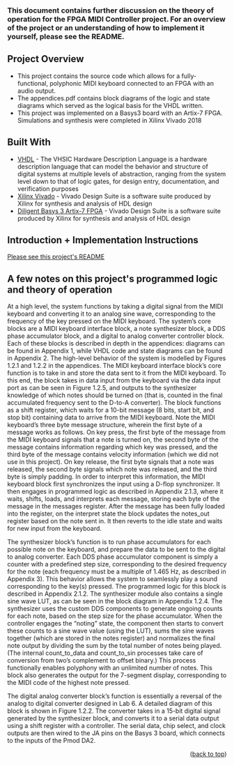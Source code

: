 <!-- ABOUT THE PROJECT -->
### This document contains further discussion on the theory of operation for the FPGA MIDI Controller project. For an overview of the project or an understanding of how to implement it yourself, please see the README. 

## Project Overview 
* This project contains the source code which allows for a fully-functional, polyphonic MIDI keyboard connected to an FPGA with an audio output. 
* The appendices.pdf contains block diagrams of the logic and state diagrams which served as the logical basis for the VHDL written. 
* This project was implemented on a Basys3 board with an Artix-7 FPGA. Simulations and synthesis were completed in Xilinx Vivado 2018

## Built With

* [VHDL](https://www.seas.upenn.edu/~ese171/vhdl/vhdl_primer.html) - The VHSIC Hardware Description Language is a hardware description language that can model the behavior and structure of digital systems at multiple levels of abstraction, ranging from the system level down to that of logic gates, for design entry, documentation, and verification purposes
* [Xilinx Vivado](https://www.xilinx.com/support/download.html) - Vivado Design Suite is a software suite produced by Xilinx for synthesis and analysis of HDL design
* [Diligent Basys 3 Artix-7 FPGA](https://digilent.com/shop/basys-3-artix-7-fpga-trainer-board-recommended-for-introductory-users/) - Vivado Design Suite is a software suite produced by Xilinx for synthesis and analysis of HDL design


## Introduction + Implementation Instructions 
[Please see this project's README](https://github.com/arnavtolat/Midi-Keyboard-VHDL/blob/22cc481082bb61794425cf64bf8b394caf01a1cf/README.md)

## A few notes on this project's programmed logic and theory of operation

At a high level, the system functions by taking a digital signal from the MIDI keyboard and converting it to an analog sine wave, corresponding to the frequency of the key pressed on the MIDI keyboard. The system’s core blocks are a MIDI keyboard interface block, a note synthesizer block, a DDS phase accumulator block, and a digital to analog converter controller block. Each of these blocks is described in depth in the appendices: diagrams can be found in Appendix 1, while VHDL code and state diagrams can be found in Appendix 2. The high-level behavior of the system is modelled by Figures 1.2.1 and 1.2.2 in the appendices.
The MIDI keyboard interface block’s core function is to take in and store the data sent to it from the MIDI keyboard. To this end, the block takes in data input from the keyboard via the data input port as can be seen in Figure 1.2.5, and outputs to the synthesizer knowledge of which notes should be turned on (that is, counted in the final accumulated frequency sent to the D-to-A converter). The block functions as a shift register, which waits for a 10-bit message (8 bits, start bit, and stop bit) containing data to arrive from the MIDI keyboard. Note the MIDI keyboard’s three byte message structure, wherein the first byte of a message works as follows. On key press, the first byte of the message from the MIDI keyboard signals that a note is turned on, the second byte of the message contains information regarding which key was pressed, and the third byte of the message contains velocity information (which we did not use in this project). On key release, the first byte signals that a note was released, the second byte signals which note was released, and the third byte is simply padding. In order to interpret this information, the MIDI keyboard block first synchronizes the input using a D-flop synchronizer. It then engages in programmed logic as described in Appendix 2.1.3, where it waits, shifts, loads, and interprets each message, storing each byte of the message in the messages register. After the message has been fully loaded into the register, on the interpret state the block updates the notes_out register based on the note sent in. It then reverts to the idle state and waits for new input from the keyboard.

The synthesizer block’s function is to run phase accumulators for each possible note on the keyboard, and prepare the data to be sent to the digital to analog converter. Each DDS phase accumulator component is simply a counter with a predefined step size, corresponding to the desired frequency for the note (each frequency must be a multiple of 1.465 Hz, as described in Appendix 3). This behavior allows the system to seamlessly play a sound corresponding to the key(s) pressed. The programmed logic for this block is described in Appendix 2.1.2. The synthesizer module also contains a single sine wave LUT, as can be seen in the block diagram in Appendix 1.2.4. The synthesizer uses the custom DDS components to generate ongoing counts for each note, based on the step size for the phase accumulator. When the controller engages the “noting” state, the component then starts to convert these counts to a sine wave value (using the LUT), sums the sine waves together (which are stored in the notes register) and normalizes the final note output by dividing the sum by the total number of notes being played. (The internal count_to_data and count_to_sin processes take care of conversion from two’s complement to offset binary.) This process functionally enables polyphony with an unlimited number of notes. This block also generates the output for the 7-segment display, corresponding to the MIDI code of the highest note pressed.

The digital analog converter block’s function is essentially a reversal of the analog to digital converter designed in Lab 6. A detailed diagram of this block is shown in Figure 1.2.2. The converter takes in a 15-bit digital signal generated by the synthesizer block, and converts it to a serial data output using a shift register with a controller. The serial data, chip select, and clock outputs are then wired to the JA pins on the Basys 3 board, which connects to the inputs of the Pmod DA2.


<p align="right">(<a href="#top">back to top</a>)</p>
